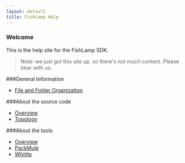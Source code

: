 ```yaml
---
layout: default
title: FishLamp Help
---
```


### Welcome 

This is the help site for the FishLamp SDK. 

> Note: we just got this site up, so there's not much content. Please bear with us.

###General Information 

- [File and Folder Organization](/organization.html)

###About the source code

- [Overview](/code.html)
- [Topology](/files.html)

###About the tools

- [Overview](/tools.html)
- [PackMule](/packmule.html)
- [Whittle](/whittle.html)



